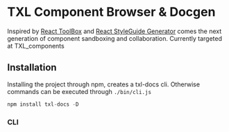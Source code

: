 # TXL Component Browser & Docgen

Inspired by [React ToolBox](http://react-toolbox.com/#/components) and [React StyleGuide Generator](https://github.com/pocotan001/react-styleguide-generator) comes the next generation of component sandboxing and collaboration. Currently targeted at TXL_components

## Installation

Installing the project through npm, creates a txl-docs cli. Otherwise commands can be executed through `./bin/cli.js `

```javascript
npm install txl-docs -D
```

### CLI
